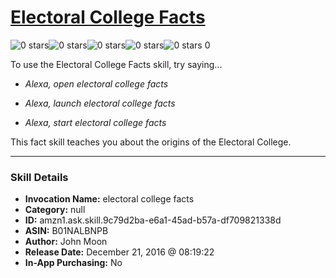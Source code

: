# [Electoral College Facts](http://alexa.amazon.com/#skills/amzn1.ask.skill.9c79d2ba-e6a1-45ad-b57a-df709821338d)
![0 stars](../../images/ic_star_border_black_18dp_1x.png)![0 stars](../../images/ic_star_border_black_18dp_1x.png)![0 stars](../../images/ic_star_border_black_18dp_1x.png)![0 stars](../../images/ic_star_border_black_18dp_1x.png)![0 stars](../../images/ic_star_border_black_18dp_1x.png) 0

To use the Electoral College Facts skill, try saying...

* *Alexa, open electoral college facts*

* *Alexa, launch electoral college facts*

* *Alexa, start electoral college facts*

This fact skill teaches you about the origins of the Electoral College.

***

### Skill Details

* **Invocation Name:** electoral college facts
* **Category:** null
* **ID:** amzn1.ask.skill.9c79d2ba-e6a1-45ad-b57a-df709821338d
* **ASIN:** B01NALBNPB
* **Author:** John Moon
* **Release Date:** December 21, 2016 @ 08:19:22
* **In-App Purchasing:** No
